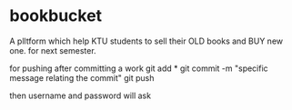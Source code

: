 # bookbucket
A plltform which help KTU students to sell their OLD books and BUY new one. for next semester.


for pushing after committing a work
git add *
git commit -m "specific message relating the commit"
git push

then username and password will ask
